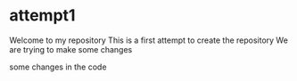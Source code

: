 # attempt1
Welcome to my repository
This is a first attempt to create the repository
We are trying to make some changes

some changes in the code